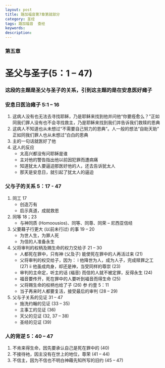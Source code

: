 ```yaml
---
layout: post
title: 路加福音第7章第就部分
category: 圣经
tags: 路加福音  查经
keywords: 
description: 
---
```

### 第五章
<h1>圣父与圣子(5：1 – 47)</h1>     
<h3>这段的主题是圣父与圣子的关系，引到这主题的是在安息医好瘫子</h3>

###  安息日医治瘫子  5:1 – 16
1. 这病人没有也无法去寻找耶稣，乃是耶稣来找到他并问他“你要痊愈么？”正如同我们罪人没有也不会寻找救主，乃是耶稣来找到我们并告诉我们救赎的恩典
2. 这病人不知道也从未想过“不需要自己努力的恩典”。人一般的想法“自助天助” 正如同我们罪人也从未想过“白白的恩典
3. 主的一句话就医好了他
4. 这人的反应
    - 太高兴都没有问耶稣是谁
    - 主对他的警告指出他以前因犯罪而遭病痛
    - 知道犹太人要逼迫那医好他的人，还去告诉犹太人
    - 那天是安息日，就引起了犹太人的逼迫    


###  父与子的关系 5：17 - 47
1. 同工 17
    - 创造万有
    - 启示真道，成就救恩
2. 同等 18；23
    - 与神同质 (Homoousios)、同等、同尊、同荣 – 尼西亚信经
3. 父要藉子行更大 (以前未行过) 的事 19 – 20
    - 为世人生，为罪人死
    - 为信的人准备永生
4. 父将审判的权柄及赐生命的权力交给子 21 – 30
    - 人都死在罪中，只有神 (父及子) 能使死在罪中的人再活过来 (21)
    - 父将审判的权交给子，因为：
           i 他降世为人，成为人子，完成赎罪之工 (27)
           ii 他虽成肉身，却还是神，当受同样的尊崇 (23)
    - 审判的主命定，听主的话 (褔音) 而信的人就不被定罪，反得永生 (24)
    - 福音要传开，死在罪中的人要听到褔音而得生命 (25)
    - 父将赐生命的权柄也给了子 (26) 参 约壹 5：11
    - 当子再来时人都要复活，接受最后的审判 (28 – 29)
5. 父与子关系的见证 31 – 47
    - 施洗约翰的见证 (33 – 35)
    - 主事工的见证 (36)
    - 天父的见证 (32, 37 – 38)
    - 圣经的见证 (39) 

###  人的背逆 5：40 – 47
1. 不肯来得生命，因先要承认自己是死在罪中的 (40)
2. 不接待衪，因主没有在世上的地位，尊荣 (41 – 44)
3. 不信主，因为不信也不明白神藉先知所写的旧约 (45 – 47)


